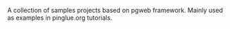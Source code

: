 
A collection of samples projects based on pgweb framework. Mainly used as examples in pinglue.org tutorials.